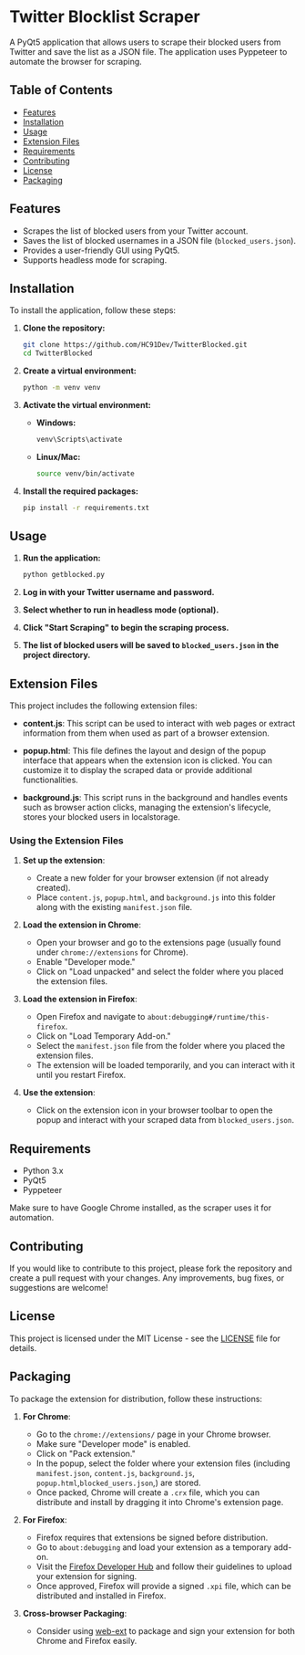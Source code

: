# Twitter Blocklist Scraper

A PyQt5 application that allows users to scrape their blocked users from Twitter and save the list as a JSON file. The application uses Pyppeteer to automate the browser for scraping.

## Table of Contents

- [Features](#features)
- [Installation](#installation)
- [Usage](#usage)
- [Extension Files](#extension-files)
- [Requirements](#requirements)
- [Contributing](#contributing)
- [License](#license)
- [Packaging](#Packaging)

## Features

- Scrapes the list of blocked users from your Twitter account.
- Saves the list of blocked usernames in a JSON file (`blocked_users.json`).
- Provides a user-friendly GUI using PyQt5.
- Supports headless mode for scraping.

## Installation

To install the application, follow these steps:

1. **Clone the repository:**

   ```bash
   git clone https://github.com/HC91Dev/TwitterBlocked.git
   cd TwitterBlocked
   ```

2. **Create a virtual environment:**

   ```bash
   python -m venv venv
   ```

3. **Activate the virtual environment:**

   - **Windows:**
     ```bash
     venv\Scripts\activate
     ```
   - **Linux/Mac:**
     ```bash
     source venv/bin/activate
     ```

4. **Install the required packages:**

   ```bash
   pip install -r requirements.txt
   ```

## Usage

1. **Run the application:**

   ```bash
   python getblocked.py
   ```

2. **Log in with your Twitter username and password.**
3. **Select whether to run in headless mode (optional).**
4. **Click "Start Scraping" to begin the scraping process.**
5. **The list of blocked users will be saved to `blocked_users.json` in the project directory.**

## Extension Files

This project includes the following extension files:

- **content.js**: This script can be used to interact with web pages or extract information from them when used as part of a browser extension.

- **popup.html**: This file defines the layout and design of the popup interface that appears when the extension icon is clicked. You can customize it to display the scraped data or provide additional functionalities.

- **background.js**: This script runs in the background and handles events such as browser action clicks, managing the extension's lifecycle, stores your blocked users in localstorage.

### Using the Extension Files

1. **Set up the extension**:
   - Create a new folder for your browser extension (if not already created).
   - Place `content.js`, `popup.html`, and `background.js` into this folder along with the existing `manifest.json` file.

2. **Load the extension in Chrome**:
   - Open your browser and go to the extensions page (usually found under `chrome://extensions` for Chrome).
   - Enable "Developer mode."
   - Click on "Load unpacked" and select the folder where you placed the extension files.

3. **Load the extension in Firefox**:
   - Open Firefox and navigate to `about:debugging#/runtime/this-firefox`.
   - Click on "Load Temporary Add-on."
   - Select the `manifest.json` file from the folder where you placed the extension files.
   - The extension will be loaded temporarily, and you can interact with it until you restart Firefox.

4. **Use the extension**:
   - Click on the extension icon in your browser toolbar to open the popup and interact with your scraped data from `blocked_users.json`.

## Requirements

- Python 3.x
- PyQt5
- Pyppeteer

Make sure to have Google Chrome installed, as the scraper uses it for automation.

## Contributing

If you would like to contribute to this project, please fork the repository and create a pull request with your changes. Any improvements, bug fixes, or suggestions are welcome!

## License

This project is licensed under the MIT License - see the [LICENSE](LICENSE) file for details.

## Packaging

To package the extension for distribution, follow these instructions:

1. **For Chrome**:
   - Go to the `chrome://extensions/` page in your Chrome browser.
   - Make sure "Developer mode" is enabled.
   - Click on "Pack extension."
   - In the popup, select the folder where your extension files (including `manifest.json`, `content.js`, `background.js`, `popup.html`,`blocked_users.json`,) are stored.
   - Once packed, Chrome will create a `.crx` file, which you can distribute and install by dragging it into Chrome's extension page.

2. **For Firefox**:
   - Firefox requires that extensions be signed before distribution.
   - Go to `about:debugging` and load your extension as a temporary add-on.
   - Visit the [Firefox Developer Hub](https://addons.mozilla.org/en-US/developers/) and follow their guidelines to upload your extension for signing.
   - Once approved, Firefox will provide a signed `.xpi` file, which can be distributed and installed in Firefox.

3. **Cross-browser Packaging**:
   - Consider using [web-ext](https://github.com/mozilla/web-ext) to package and sign your extension for both Chrome and Firefox easily.
